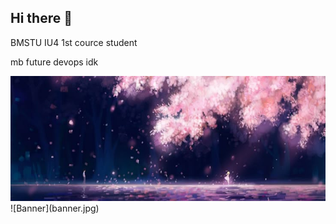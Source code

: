 ## Hi there 👋
BMSTU IU4 1st cource student

mb future devops idk

<img src="banner.jpg" alt="MarineGEO circle logo" style="height: 200px; width:1920px;"/>
![Banner](banner.jpg)
<!--
**FezilShock/FezilShock** is a ✨ _special_ ✨ repository because its `README.md` (this file) appears on your GitHub profile.

Here are some ideas to get you started:

- 🔭 I’m currently working on ...
- 🌱 I’m currently learning ...
- 👯 I’m looking to collaborate on ...
- 🤔 I’m looking for help with ...
- 💬 Ask me about ...
- 📫 How to reach me: ...
- 😄 Pronouns: ...
- ⚡ Fun fact: ...
-->
